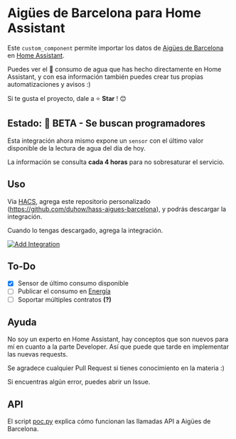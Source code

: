 # Aigües de Barcelona para Home Assistant

Este `custom_component` permite importar los datos de [Aigües de Barcelona](https://www.aiguesdebarcelona.cat/) en [Home Assistant](https://www.home-assistant.io/).

Puedes ver el 🚰 consumo de agua que has hecho directamente en Home Assistant, y con esa información también puedes crear tus propias automatizaciones y avisos :) 

Si te gusta el proyecto, dale a ⭐ **Star** ! 😊

## Estado: 🔧 BETA - Se buscan programadores

Esta integración ahora mismo expone un `sensor` con el último valor disponible de la lectura de agua del día de hoy.

La información se consulta **cada 4 horas** para no sobresaturar el servicio.

## Uso

Via [HACS](https://hacs.xyz/), agrega este repositorio personalizado (https://github.com/duhow/hass-aigues-barcelona), y podrás descargar la integración.

Cuando lo tengas descargado, agrega la integración.

[![Add Integration](https://my.home-assistant.io/badges/config_flow_start.svg)](https://my.home-assistant.io/redirect/config_flow_start?domain=aigues_barcelona)

## To-Do

- [x] Sensor de último consumo disponible
- [ ] Publicar el consumo en [Energía](https://www.home-assistant.io/docs/energy/)
- [ ] Soportar múltiples contratos **(?)**

## Ayuda

No soy un experto en Home Assistant, hay conceptos que son nuevos para mí en cuanto a la parte Developer. Así que puede que tarde en implementar las nuevas requests.

Se agradece cualquier Pull Request si tienes conocimiento en la materia :) 

Si encuentras algún error, puedes abrir un Issue.

## API

El script [poc.py](./poc.py) explica cómo funcionan las llamadas API a Aigües de Barcelona.
